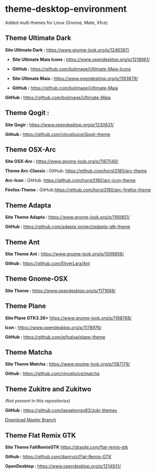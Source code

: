 # theme-desktop-environment
Added multi themes for Linux (Gnome, Mate, Xfce)

## Theme Ultimate Dark
**Site Ultimate Dark :**
https://www.gnome-look.org/p/1246387/

- **Site Ultimate Maia Icons :**
https://www.opendesktop.org/p/1218961/

- **GitHub :**
https://github.com/bolimage/Ultimate-Maia-Icons

- **Site Ultimate Maia :**
https://www.opendesktop.org/p/1193879/

- **GitHub :**
https://github.com/bolimage/Ultimate-Maia

**GitHub :**
https://github.com/bolimage/Ultimate-Maia

## Theme Qogit :
**Site Qogir :**
https://www.opendesktop.org/p/1230631/

**Github :**
https://github.com/vinceliuice/Qogir-theme

## Theme OSX-Arc
**Site OSX-Arc :**
https://www.gnome-look.org/p/1167049/

**Theme Arc-Classic :**
GitHub: https://github.com/horst3180/arc-theme

**Arc-Icon :**
GitHub: https://github.com/horst3180/arc-icon-theme

**Firefox-Theme :**
GitHub:https://github.com/horst3180/arc-firefox-theme

## Theme Adapta
**Site Theme Adapta :**
https://www.gnome-look.org/p/1190851/

**GitHub :**
https://github.com/adapta-project/adapta-gtk-theme

## Theme Ant
**Site Theme Ant :**
https://www.gnome-look.org/p/1099856/

**Github :**
https://github.com/EliverLara/Ant

## Theme Gnome-OSX
**Site Theme :**
https://www.opendesktop.org/p/1171688/

## Theme Plane
**Site Plane GTK3.26+**
https://www.gnome-look.org/p/1198768/

**Icon :**
https://www.opendesktop.org/p/1178976/

**GitHub :**
https://github.com/wfpaisa/plane-theme

## Theme Matcha
**Site Theme Matcha :**
https://www.gnome-look.org/p/1187179/

**Github :**
https://github.com/vinceliuice/matcha

## Theme Zukitre and Zukitwo
*(Not present in this repositories)*

**GitHub :**
https://github.com/lassekongo83/zuki-themes

[Download Master Branch](https://github.com/lassekongo83/zuki-themes/archive/master.zip)

## Theme Flat Remix GTK
**Site Theme FaltRemixGTK**
https://drasite.com/flat-remix-gtk

**Github :**
https://github.com/daniruiz/Flat-Remix-GTK

**OpenDesktop :**
https://www.opendesktop.org/p/1214931/

